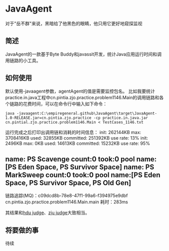 # JavaAgent
对于"岳不群"来说，黑暗给了他黑色的眼睛，他只用它更好地窥探监视

## 简述
JavaAgent的一款基于Byte Buddy和javassit开发，统计Java应用运行时间和调用链路的小工具。

## 如何使用
默认使用-javaagent参数，agentAgent的值是需要监控包名。
比如我要统计practice.in.java工程中cn.pintia.zjo.practice.problem1146.Main的调用链路和各个链路的花费时间，可以在命令行中输入如下命令：
```
java -javaagent:C:\empiregeneral.github\JavaAgent\target\JavaAgent-1.0-RELEASE.jar=cn.pintia.zjo.practice -cp practice.in.java.jar cn.pintial.zjo.practice.problem1146.Main < TestCases_1146.txt
```
运行完成之后打印出调用链和消耗的时间信息：
init: 262144KB   max: 3708416KB  used: 32855KB   committed: 251392KB     use rate: 13%
init: 2496KB     max: 0KB        used: 14613KB   committed: 15232KB      use rate: 95%

name: PS Scavenge        count:0         took:0  pool name:[PS Eden Space, PS Survivor Space]
name: PS MarkSweep       count:0         took:0  pool name:[PS Eden Space, PS Survivor Space, PS Old Gen]
-------------------------------------------------------------------------------------------------
链路追踪(MQ)：c09dcd8b-78e8-47f1-99a6-f394975e9dbf cn.pintia.zjo.practice.problem1146.Main.main 耗时：283ms

其结果和[hdu judge](http://acm.hdu.edu.cn)、[zju judge](http://pintia.zju.cn)大致相当。

## 将要做的事
待续


